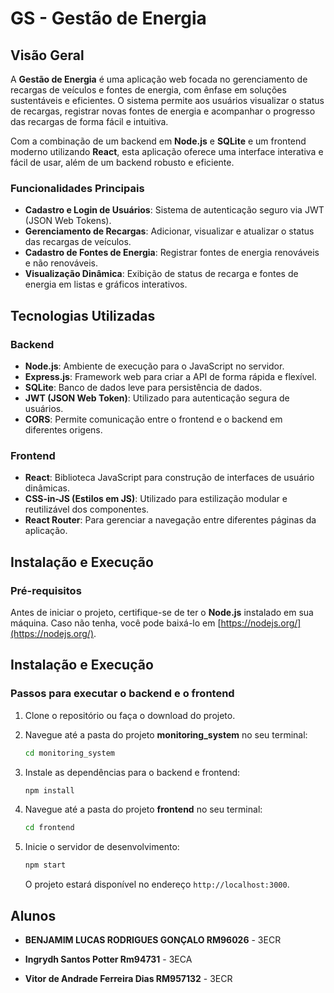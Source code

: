 # GS - Gestão de Energia

## Visão Geral

A **Gestão de Energia** é uma aplicação web focada no gerenciamento de recargas de veículos e fontes de energia, com ênfase em soluções sustentáveis e eficientes. O sistema permite aos usuários visualizar o status de recargas, registrar novas fontes de energia e acompanhar o progresso das recargas de forma fácil e intuitiva.

Com a combinação de um backend em **Node.js** e **SQLite** e um frontend moderno utilizando **React**, esta aplicação oferece uma interface interativa e fácil de usar, além de um backend robusto e eficiente.

### Funcionalidades Principais

- **Cadastro e Login de Usuários**: Sistema de autenticação seguro via JWT (JSON Web Tokens).
- **Gerenciamento de Recargas**: Adicionar, visualizar e atualizar o status das recargas de veículos.
- **Cadastro de Fontes de Energia**: Registrar fontes de energia renováveis e não renováveis.
- **Visualização Dinâmica**: Exibição de status de recarga e fontes de energia em listas e gráficos interativos.

## Tecnologias Utilizadas

### Backend

- **Node.js**: Ambiente de execução para o JavaScript no servidor.
- **Express.js**: Framework web para criar a API de forma rápida e flexível.
- **SQLite**: Banco de dados leve para persistência de dados.
- **JWT (JSON Web Token)**: Utilizado para autenticação segura de usuários.
- **CORS**: Permite comunicação entre o frontend e o backend em diferentes origens.

### Frontend

- **React**: Biblioteca JavaScript para construção de interfaces de usuário dinâmicas.
- **CSS-in-JS (Estilos em JS)**: Utilizado para estilização modular e reutilizável dos componentes.
- **React Router**: Para gerenciar a navegação entre diferentes páginas da aplicação.

## Instalação e Execução

### Pré-requisitos

Antes de iniciar o projeto, certifique-se de ter o **Node.js** instalado em sua máquina. Caso não tenha, você pode baixá-lo em [https://nodejs.org/](https://nodejs.org/).

## Instalação e Execução

### Passos para executar o backend e o frontend

1. Clone o repositório ou faça o download do projeto.

2. Navegue até a pasta do projeto **monitoring_system** no seu terminal:
    ```bash
    cd monitoring_system
    ```

3. Instale as dependências para o backend e frontend:
    ```bash
    npm install
    ```
2. Navegue até a pasta do projeto **frontend** no seu terminal:
    ```bash
    cd frontend
    ```

4. Inicie o servidor de desenvolvimento:
    ```bash
    npm start
    ```

   O projeto estará disponível no endereço `http://localhost:3000`.



## **Alunos**

- **BENJAMIM LUCAS RODRIGUES GONÇALO RM96026** - 3ECR

- **Ingrydh Santos Potter Rm94731** - 3ECA

- **Vitor de Andrade Ferreira Dias RM957132** - 3ECR
